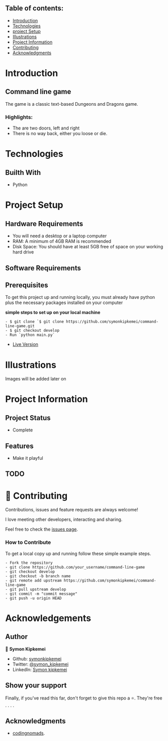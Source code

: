 

## Table of contents:
- [Introduction](#intro)
- [Technologies](#tech)
- [project Setup](#projo)
- [Illustrations](#illus)
- [Project Information](#info)
- [Contributing](#contri)
- [Acknowledgments](#know)

<INTRODUCTION>

<h1 id="intro">Introduction</h1>

## Command line game

The game is a classic text-based Dungeons and Dragons game.

### Highlights:
 - The are two doors, left and right
 - There is no way back, either you loose or die.

<TECHNOLOGIES>

<h1 id="tech">Technologies</h1>

## Builth With
- Python


<PROJECT-SETUP>

<h1 id="projo">Project Setup</h1>


## Hardware Requirements
- You will need a desktop or a laptop computer
- RAM: A minimum of 4GB RAM is recommended
- Disk Space: You should have at least 5GB free of space on your working hard drive

## Software Requirements

## Prerequisites

To get this project up and running locally, you must already have python plus the necessary packages installed on your computer

**simple steps to set up on your local machine**

```
- $ git clone `$ git clone https://github.com/symonkipkemei/command-line-game.git
- $ git checkout develop
- Run `python main.py`
```

- [Live Version](https://replit.com/@symonkipkemei/command-line-game#main.py)


<ILLUSTRATIONS>

<h1 id="illus">Illustrations</h1>

Images will be added later on


<PROJECT-INFORMATION>

<h1 id="info">Project Information</h1>

## Project Status
- Complete

## Features
- Make it playful

## TODO




<CONTRIBUTING>

<h1 id="contri">🤝 Contributing</h1>

Contributions, issues and feature requests are always welcome!

I love meeting other developers, interacting and sharing.

Feel free to check the [issues page](https://github.com/symonkipkemei/command-line-game/issues).

### How to Contribute

To get a local copy up and running follow these simple example steps.

```
- Fork the repository
- git clone https://github.com/your_username/command-line-game
- git checkout develop
- git checkout -b branch name
- git remote add upstream https://github.com/symonkipkemei/command-line-game
- git pull upstream develop
- git commit -m "commit message"
- git push -u origin HEAD
```


<ACKNOWLEDGMENTS>

<h1 id="know">Acknowledgements</h1>

## Author

👤 **Symon Kipkemei**

- Github: [symonkipkemei](https://github.com/symonkipkemei)
- Twitter: [@symon_kipkemei](https://twitter.com/symon_kipkemei)
- LinkedIn: [Symon kipkemei](https://www.linkedin.com/in/symon-kipkemei/)


## Show your support

Finally, if you've read this far, don't forget to give this repo a ⭐️. They're free . . . .

## Acknowledgments

- [codingnomads](https://codingnomads.co/).
